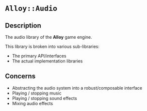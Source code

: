 # `Alloy::Audio`

## Description

The audio library of the **Alloy** game engine.

This library is broken into various sub-libraries:
* The primary API/interfaces
* The actual implementation libraries

## Concerns

* Abstracting the audio system into a robust/composable interface
* Playing / stopping music
* Playing / stopping sound effects
* Mixing audio effects